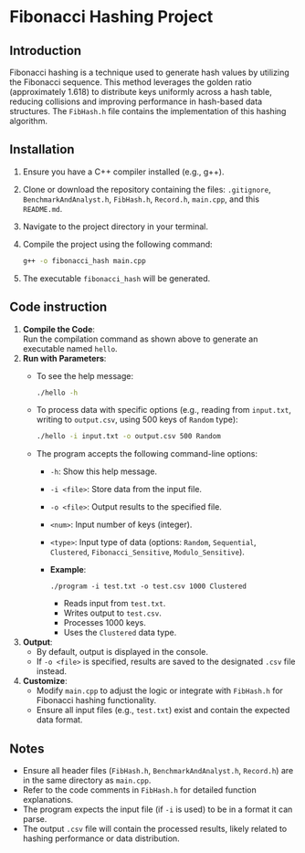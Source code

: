 
# Fibonacci Hashing Project

## Introduction

Fibonacci hashing is a technique used to generate hash values by utilizing the Fibonacci sequence. This method leverages the golden ratio (approximately 1.618) to distribute keys uniformly across a hash table, reducing collisions and improving performance in hash-based data structures. The `FibHash.h` file contains the implementation of this hashing algorithm.

## Installation

1.  Ensure you have a C++ compiler installed (e.g., g++).
2.  Clone or download the repository containing the files: `.gitignore`, `BenchmarkAndAnalyst.h`, `FibHash.h`, `Record.h`, `main.cpp`, and this `README.md`.
3.  Navigate to the project directory in your terminal.
4.  Compile the project using the following command:
    
    ```bash
    g++ -o fibonacci_hash main.cpp
    
    ```
    
5.  The executable `fibonacci_hash` will be generated.

## Code instruction

1.  **Compile the Code**:  
    Run the compilation command as shown above to generate an executable named `hello`.
2.  **Run with Parameters**:
    -   To see the help message:
        
        ```bash
        ./hello -h
        
        ```
        
    -   To process data with specific options (e.g., reading from `input.txt`, writing to `output.csv`, using 500 keys of `Random` type):
        
        ```bash
        ./hello -i input.txt -o output.csv 500 Random
        
        ```
        
    -   The program accepts the following command-line options:
        -   `-h`: Show this help message.
        -   `-i <file>`: Store data from the input file.
        -   `-o <file>`: Output results to the specified file.
        -   `<num>`: Input number of keys (integer).
        -   `<type>`: Input type of data (options: `Random`, `Sequential`, `Clustered`, `Fibonacci_Sensitive`, `Modulo_Sensitive`).
        -   **Example**:
            
            ```
            ./program -i test.txt -o test.csv 1000 Clustered
            
            ```
            
            -   Reads input from `test.txt`.
            -   Writes output to `test.csv`.
            -   Processes 1000 keys.
            -   Uses the `Clustered` data type.
3.  **Output**:
    -   By default, output is displayed in the console.
    -   If `-o <file>` is specified, results are saved to the designated `.csv` file instead.
4.  **Customize**:
    -   Modify `main.cpp` to adjust the logic or integrate with `FibHash.h` for Fibonacci hashing functionality.
    -   Ensure all input files (e.g., `test.txt`) exist and contain the expected data format.

## Notes

-   Ensure all header files (`FibHash.h`, `BenchmarkAndAnalyst.h`, `Record.h`) are in the same directory as `main.cpp`.
-   Refer to the code comments in `FibHash.h` for detailed function explanations.
-   The program expects the input file (if `-i` is used) to be in a format it can parse.
-   The output `.csv` file will contain the processed results, likely related to hashing performance or data distribution.
